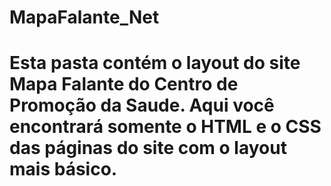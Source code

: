 # MapaFalante_Net

# Esta pasta contém o layout do site Mapa Falante do Centro de Promoção da Saude. Aqui você encontrará somente o HTML e o CSS das páginas do site com o layout mais básico. 
